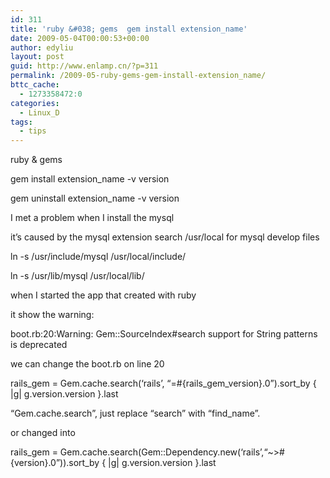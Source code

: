 ```yaml
---
id: 311
title: 'ruby &#038; gems  gem install extension_name'
date: 2009-05-04T00:00:53+00:00
author: edyliu
layout: post
guid: http://www.enlamp.cn/?p=311
permalink: /2009-05-ruby-gems-gem-install-extension_name/
bttc_cache:
  - 1273358472:0
categories:
  - Linux_D
tags:
  - tips
---
```

ruby & gems

gem install extension_name -v version
  
gem uninstall extension_name -v version

I met a problem when I install the mysql
  
it&#8217;s caused by the mysql extension search /usr/local for mysql develop files
  
ln -s /usr/include/mysql /usr/local/include/
  
ln -s /usr/lib/mysql /usr/local/lib/

when I started the app that created with ruby
  
it show the warning:
  
boot.rb:20:Warning: Gem::SourceIndex#search support for String patterns is deprecated

we can change the boot.rb on line 20
  
rails\_gem = Gem.cache.search(&#8216;rails&#8217;, &#8220;=#{rails\_gem\_version}.0&#8221;).sort\_by { |g| g.version.version }.last
  
&#8220;Gem.cache.search&#8221;, just replace &#8220;search&#8221; with &#8220;find_name&#8221;.
  
or changed into
  
rails\_gem = Gem.cache.search(Gem::Dependency.new(‘rails’,“~>#{version}.0”)).sort\_by { |g| g.version.version }.last